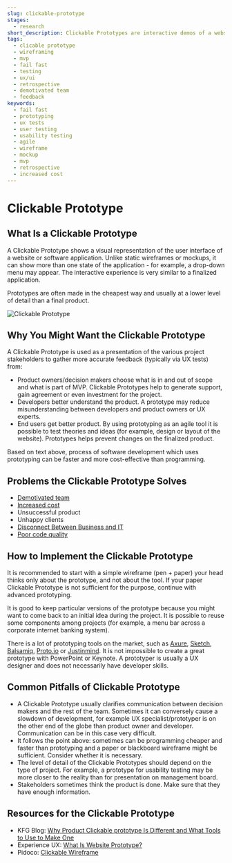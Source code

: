 ```yaml
---
slug: clickable-prototype
stages:
  - research
short_description: Clickable Prototypes are interactive demos of a website or software application. These are often used to gather feedback early in the project lifecycle, before the project goes into the final stage of development.
tags:
  - clicable prototype
  - wireframing
  - mvp
  - fail fast
  - testing
  - ux/ui
  - retrospective
  - demotivated team
  - feedback
keywords:
  - fail fast
  - prototyping
  - ux tests
  - user testing
  - usability testing
  - agile
  - wireframe
  - mockup
  - mvp
  - retrospective
  - increased cost
---
```


# Clickable Prototype

## What Is a Clickable Prototype

A Clickable Prototype shows a visual representation of the user interface of a website or software application. Unlike static wireframes or mockups, it can show more than one state of the application - for example, a drop-down menu may appear. The interactive experience is very similar to a finalized application.

Prototypes are often made in the cheapest way and usually at a lower level of detail than a final product.

![Clickable Prototype](/files/clickable_prototype.gif)

## Why You Might Want the Clickable Prototype

A Clickable Prototype is used as a presentation of the various project stakeholders to gather more accurate feedback (typically via UX tests) from:

-   Product owners/decision makers choose what is in and out of scope and what is part of MVP. Clickable Prototypes help to generate support, gain agreement or even investment for the project.
-   Developers better understand the product. A prototype may reduce misunderstanding between developers and product owners or UX experts.
-   End users get better product. By using prototyping as an agile tool it is possible to test theories and ideas (for example, design or layout of the website). Prototypes helps prevent changes on the finalized product.

Based on text above, process of software development which uses prototyping can be faster and more cost-effective than programming.

## Problems the Clickable Prototype Solves

-   [Demotivated team](/problems/demotivated-team)
-   [Increased cost](/problems/increased-cost)
-   Unsuccessful product
-   Unhappy clients
-   [Disconnect Between Business and IT](/problems/disconnect-between-business-adnd-it)
-   [Poor code quality](/problems/poor-code-quality)

## How to Implement the Clickable Prototype

It is recommended to start with a simple wireframe (pen + paper) your head thinks only about the prototype, and not about the tool. If your paper Clickable Prototype is not sufficient for the purpose, continue with advanced prototyping.

It is good to keep particular versions of the prototype because you might want to come back to an initial idea during the project. It is possible to reuse some components among projects (for example, a menu bar across a corporate internet banking system).

There is a lot of prototyping tools on the market, such as [Axure](https://www.axure.com/), [Sketch](https://www.sketchapp.com/), [Balsamiq](https://balsamiq.com/), [Proto.io](https://proto.io/) or [Justinmind](https://www.justinmind.com/). It is not impossible to create a great prototype with PowerPoint or Keynote. A prototyper is usually a UX designer and does not necessarily have developer skills.

## Common Pitfalls of Clickable Prototype

-   A Clickable Prototype usually clarifies communication between decision makers and the rest of the team. Sometimes it can conversely cause a slowdown of development, for example UX specialist/prototyper is on the other end of the globe than product owner and developer. Communication can be in this case very difficult.
-   It follows the point above: sometimes can be programming cheaper and faster than prototyping and a paper or blackboard wireframe might be sufficient. Consider whether it is necessary.
-   The level of detail of the Clickable Prototypes should depend on the type of project. For example, a prototype for usability testing may be more closer to the reality than for presentation on management board.
-   Stakeholders sometimes think the product is done. Make sure that they have enough information.

## Resources for the Clickable Prototype

-   KFG Blog: [Why Product Clickable prototype Is Different and What Tools to Use to Make One](https://kfginternational.com/blog/product-clickable-prototype/)
-   Experience UX: [What Is Website Prototype?](https://www.experienceux.co.uk/faqs/what-is-a-website-prototype/)
-   Pidoco: [Clickable Wireframe](https://pidoco.com/en/help/ux/clickable-wireframe)
